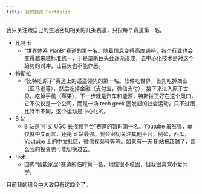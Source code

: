 ```yaml
---
title: 我的投资 Portfolio
---
```


我只关注跟自己的生活密切相关的几条赛道，只投每个赛道第一名。

- 比特币
  - “世界体系 PlanB"赛道的第一名。随着信息变得高度通畅，各个行业也会变得越来越标准统一，于是垄断巨头会逐渐形成，去中心化技术是对这个趋势的对冲，让巨头也不能作恶。
- 特斯拉
  - “比特吃原子”赛道上的遥遥领先的第一名。软件吃世界，首先吃掉商业（亚马逊等），然后吃掉金融（支付宝，微信支付），接下来进入原子世界，吃掉手机（苹果），下一步就是汽车和能源，特斯拉正好在这个风口，它不仅仅是一个公司，而是一场 tech geek 圈发起的社会运动，只不过跟比特币不同，这个运动是中心化的。
- B 站
  - B 站是“中文 UGC 长视频平台”赛道的暂时第一名。Youtube 虽然强，单仅就中文而言，还是 B 站最强。我会密切关注其他平台，例如，西瓜，Youtube 上的中文社区，微信视频号等等。如果有一天 B 站被超越了，那么我的投资也可能切换过去。
- 小米
  - 国内“智能家居”赛道的临时第一名，地位很不稳固，但我很喜欢小爱同学。

目前我的组合中大致只有这四个了。
